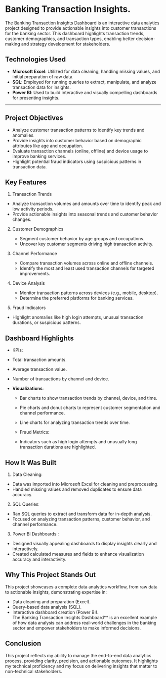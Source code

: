 # Banking Transaction Insights.
The Banking Transaction Insights Dashboard is an interactive data analytics project designed to provide actionable insights into customer transactions for the banking sector. This dashboard highlights transaction trends, customer demographics, and transaction types, enabling better decision-making and strategy development for stakeholders.
## Technologies Used
- **Microsoft Excel**: Utilized for data cleaning, handling missing values, and initial preparation of raw data.  
- **SQL**: Employed for running queries to extract, manipulate, and analyze transaction data for insights.  
- **Power BI**: Used to build interactive and visually compelling dashboards for presenting insights.  

---

## Project Objectives
- Analyze customer transaction patterns to identify key trends and anomalies.
- Provide insights into customer behavior based on demographic attributes like age and occupation.
- Evaluate transaction channels (online, offline) and device usage to improve banking services.
- Highlight potential fraud indicators using suspicious patterns in transaction data.
 
## Key Features
1.   Transaction Trends
   - Analyze transaction volumes and amounts over time to identify peak and low activity periods.  
   - Provide actionable insights into seasonal trends and customer behavior changes.  

2. Customer Demographics  
   - Segment customer behavior by age groups and occupations.  
   - Uncover key customer segments driving high transaction activity.  

3. Channel Performance  
   - Compare transaction volumes across online and offline channels.  
   - Identify the most and least used transaction channels for targeted improvements.  

4. Device Analysis
   - Monitor transaction patterns across devices (e.g., mobile, desktop).  
   - Determine the preferred platforms for banking services.  

5.  Fraud Indicators 
   - Highlight anomalies like high login attempts, unusual transaction durations, or suspicious patterns.  
 
##  Dashboard Highlights 
-  KPIs:  
  - Total transaction amounts.  
  - Average transaction value.  
  - Number of transactions by channel and device.  

- **Visualizations**:  
  - Bar charts to show transaction trends by channel, device, and time.  
  - Pie charts and donut charts to represent customer segmentation and channel performance.  
  - Line charts for analyzing transaction trends over time.  

  - Fraud Metrics:  
  - Indicators such as high login attempts and unusually long transaction durations are highlighted.
 
##  How It Was Built 
1.  Data Cleaning:  
   - Data was imported into Microsoft Excel for cleaning and preprocessing.  
   - Handled missing values and removed duplicates to ensure data accuracy.  

2.  SQL Queries:  
   - Ran SQL queries to extract and transform data for in-depth analysis.  
   - Focused on analyzing transaction patterns, customer behavior, and channel performance.  

3.  Power BI Dashboards :  
   - Designed visually appealing dashboards to display insights clearly and interactively.  
   - Created calculated measures and fields to enhance visualization accuracy and interactivity.  
 
## Why This Project Stands Out 
This project showcases a complete data analytics workflow, from raw data to actionable insights, demonstrating expertise in:  
- Data cleaning and preparation (Excel).  
- Query-based data analysis (SQL).  
- Interactive dashboard creation (Power BI).  
The Banking Transaction Insights Dashboard** is an excellent example of how data analysis can address real-world challenges in the banking sector and empower stakeholders to make informed decisions.
## Conclusion
This project reflects my ability to manage the end-to-end data analytics process, providing clarity, precision, and actionable outcomes. It highlights my technical proficiency and my focus on delivering insights that matter to non-technical stakeholders.
